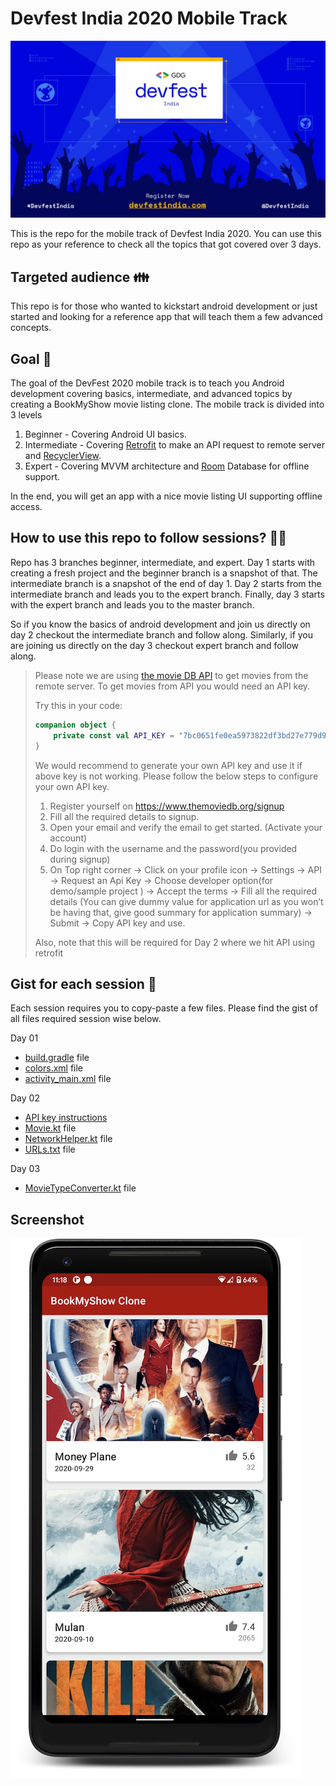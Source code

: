 # Devfest India 2020 Mobile Track

![DevFestIndia 2020 Banner](assets/devfest_banner.jpeg)

This is the repo for the mobile track of Devfest India 2020. You can use this repo as your reference to check all the topics that got covered over 3 days.

## Targeted audience  :family: 
This repo is for those who wanted to kickstart android development or just started and looking for a reference app that will teach them a few advanced concepts.

## Goal  :dart:
The goal of the DevFest 2020 mobile track is to teach you Android development covering basics, intermediate, and advanced topics by creating a BookMyShow movie listing clone. The mobile track is divided into 3 levels
1. Beginner - Covering Android UI basics.
2. Intermediate - Covering [Retrofit](https://square.github.io/retrofit/) to make an API request to remote server and [RecyclerView](https://developer.android.com/guide/topics/ui/layout/recyclerview).
3. Expert - Covering MVVM architecture and [Room](https://developer.android.com/topic/libraries/architecture/room) Database for offline support.

In the end, you will get an app with a nice movie listing UI supporting offline access.


## How to use this repo to follow sessions? :technologist:

Repo has 3 branches beginner, intermediate, and expert. 
Day 1 starts with creating a fresh project and the beginner branch is a snapshot of that. The intermediate branch is a snapshot of the end of day 1. Day 2 starts from the intermediate branch and leads you to the expert branch. Finally, day 3 starts with the expert branch and leads you to the master branch.

So if you know the basics of android development and join us directly on day 2 checkout the intermediate branch and follow along. Similarly, if you are joining us directly on the day 3 checkout expert branch and follow along.

> Please note we are using [the movie DB API](https://developers.themoviedb.org/3) to get movies from the remote server.
To get movies from API you would need an API key. 
>
> Try this in your code: 
>    ```kotlin
>    companion object {
>        private const val API_KEY = "7bc0651fe0ea5973822df3bd27e779d9"
>    }
>    ```
> We would recommend to generate your own API key and use it if above key is not working. Please follow the below steps to configure your own API key. 
>
>1. Register yourself on https://www.themoviedb.org/signup 
>2. Fill all the required details to signup. 
>3. Open your email and verify the email to get started. (Activate your account)
>4. Do login with the username and the password(you provided during signup)
>5. On Top right corner -> Click on your profile icon -> Settings -> API  -> Request an Api Key -> Choose developer option(for demo/sample project ) -> Accept the terms -> Fill all the required details (You can give dummy value for application url as you won’t be having that, give good summary for application summary) -> Submit -> Copy API key and use.
>
>Also, note that this will be required for Day 2 where we hit API using retrofit

## Gist for each session :page_facing_up:
Each session requires you to copy-paste a few files. Please find the gist of all files required session wise below.

Day 01

- [build.gradle](https://gist.github.com/sagar-viradiya/ea05cdeb8471ca028dd361e53512189e) file
- [colors.xml](https://gist.github.com/sagar-viradiya/914d9e57980d2d6979c43a8653308e7b) file
- [activity_main.xml](https://gist.github.com/sagar-viradiya/64b6a8331b3f4d436ae499b9700ac1f4) file

Day 02

- [API key instructions](https://gist.github.com/sagar-viradiya/53020459385422686b025007a3cfc944)
- [Movie.kt](https://gist.github.com/sagar-viradiya/4b27d42dc2ee8c24f21cbd5ae20d4f03) file
- [NetworkHelper.kt](https://gist.github.com/sagar-viradiya/18ec984f6bea85337eab1770900c65aa) file
- [URLs.txt](https://gist.github.com/sagar-viradiya/9d14a83a4f2dc4767d987e1b8aabb85e) file

Day 03

- [MovieTypeConverter.kt](https://gist.github.com/sagar-viradiya/ce8f765f072e38ad92d84a4b34add0f4) file

## Screenshot

![Screenshot of app](assets/screenshot.png)
